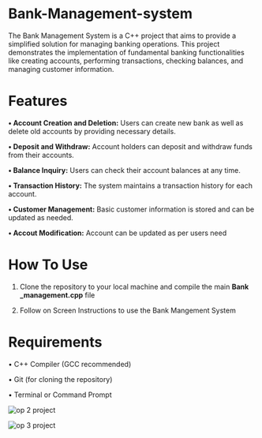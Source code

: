  # Bank-Management-system
The Bank Management System is a C++ project that aims to provide a simplified solution for managing banking operations. This project demonstrates the implementation of fundamental banking functionalities like creating accounts, performing transactions, checking balances, and managing customer information.
# Features
**• Account Creation and Deletion:** Users can create new bank as well as delete old  accounts by providing necessary details.

**• Deposit and Withdraw:** Account holders can deposit and withdraw funds from their accounts.

**• Balance Inquiry:** Users can check their account balances at any time.

**• Transaction History:** The system maintains a transaction history for each account.

**• Customer Management:** Basic customer information is stored and can be updated as needed.

**• Accout Modification:** Account can be updated as per users need

# How To Use
1) Clone the repository to your local machine and compile the main **Bank _management.cpp** file

2) Follow on Screen Instructions to use the Bank Mangement System
# Requirements
• C++ Compiler (GCC recommended)

• Git (for cloning the repository)

• Terminal or Command Prompt

![op 2 project](https://github.com/Aditya41150/Bank-Management-system/assets/117996501/396b6161-d26d-400e-ba97-e9727e8cdd52)


![op 3 project](https://github.com/Aditya41150/Bank-Management-system/assets/117996501/3c5cf6b4-f05e-4d65-978d-074e3dd20188)








